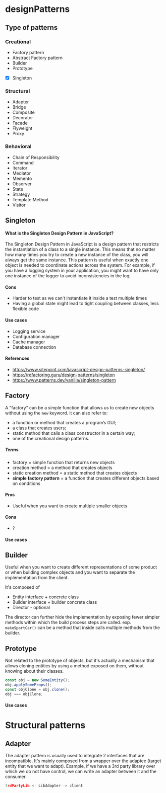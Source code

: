 # designPatterns
 
## Type of patterns

### Creational
* Factory pattern
* Abstract Factory pattern
* Builder
* Prototype
* [x] Singleton
### Structural
* Adapter
* Bridge
* Composite
* Decorator
* Facade
* Flyweight
* Proxy
### Behavioral
* Chain of Responsibility
* Command
* Iterator
* Mediator
* Memento
* Observer
* State
* Strategy
* Template Method
* Visitor


## Singleton

#### What is the Singleton Design Pattern in JavaScript?
The Singleton Design Pattern in JavaScript is a design pattern that restricts the instantiation of a class to a single instance. This means that no matter how many times you try to create a new instance of the class, you will always get the same instance. This pattern is useful when exactly one object is needed to coordinate actions across the system. For example, if you have a logging system in your application, you might want to have only one instance of the logger to avoid inconsistencies in the log.

#### Cons

* Harder to test as we can't instantiate it inside a test multiple times
* Having a global state might lead to tight coupling between classes, less flexible code

#### Use cases

* Logging service
* Configuration manager
* Cache manager
* Database connection



####  References
* https://www.sitepoint.com/javascript-design-patterns-singleton/
* https://refactoring.guru/design-patterns/singleton
* https://www.patterns.dev/vanilla/singleton-pattern


## Factory

A "factory" can be a simple function that allows us to create new objects without using the `new` keyword.
it can also refer to:
* a function or method that creates a program’s GUI;
* a class that creates users;
* static method that calls a class constructor in a certain way;
* one of the creational design patterns.

##### Terms
- factory = simple function that returns new objects
- creation method = a method that creates objects
- static creation method = a static method that creates objects
- **simple factory pattern** = a function that creates different objects based on conditions





#### Pros
* Useful when you want to create multiple smaller objects
#### Cons
* ?
#### Use cases



## Builder

Useful when you want to create different representations of some product or when building complex objects and you want to separate the implementation from the client.

It's composed of
* Entity interface + concrete class
* Builder interface + builder concrete class
* Director - optional

The director can further hide the implementation by exposing fewer simpler methods within which the build process steps are called.
exp. `makeSportCar()` can be a method that inside calls multiple methods from the builder.



## Prototype

Not related to the prototype of objects, but it's actually a mechanism that allows cloning entities by using a method exposed on them, without knowing about their classes.

```js
const obj = new SomeEntity();
obj.applySomeProps();
const objClone = obj.clone();
obj === objClone;

```

#### Use cases




# Structural patterns

## Adapter

The adapter pattern is usually used to integrate 2 interfaces that are incompatible. It's mainly composed from a wrapper over the adaptee (target entity that we want to adapt).
Example, if we have a 3rd party library over which we do not have control, we can write an adapter between it and the consumer.

```js
3rdPartyLib <- LibAdapter -> client 
```

